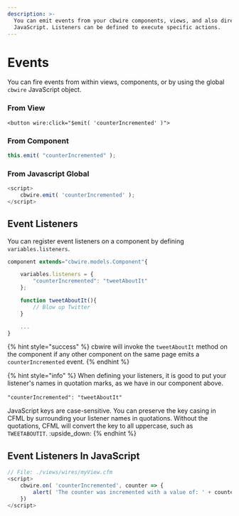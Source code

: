 ```yaml
---
description: >-
  You can emit events from your cbwire components, views, and also direct from
  JavaScript. Listeners can be defined to execute specific actions.
---
```


# Events

You can fire events from within views, components, or by using the global `cbwire` JavaScript object.

### From View

```markup
<button wire:click="$emit( 'counterIncremented' )">
```

### From Component

```javascript
this.emit( "counterIncremented" );
```

### From Javascript Global

```javascript
<script>
    cbwire.emit( 'counterIncremented' );
</script>
```

## Event Listeners

You can register event listeners on a component by defining `variables.listeners`.

```javascript
component extends="cbwire.models.Component"{

	variables.listeners = {
		"counterIncremented": "tweetAboutIt"
	};

	function tweetAboutIt(){
		// Blow up Twitter
	}

	...
}
```

{% hint style="success" %}
cbwire will invoke the `tweetAboutIt` method on the component if any other component on the same page emits a `counterIncremented` event. 
{% endhint %}

{% hint style="info" %}
When defining your listeners, it is good to put your listener's names in quotation marks, as we have in our component above. \
\
`"counterIncremented": "tweetAboutIt"`

JavaScript keys are case-sensitive. You can preserve the key casing in CFML by surrounding your listener names in quotations. Without the quotations, CFML will convert the key to all uppercase, such as `TWEETABOUTIT`. :upside_down: 
{% endhint %}

## Event Listeners In JavaScript

```javascript
// File: ./views/wires/myView.cfm
<script>
    cbwire.on( 'counterIncremented', counter => {
        alert( 'The counter was incremented with a value of: ' + counter );
    })
</script>
```
